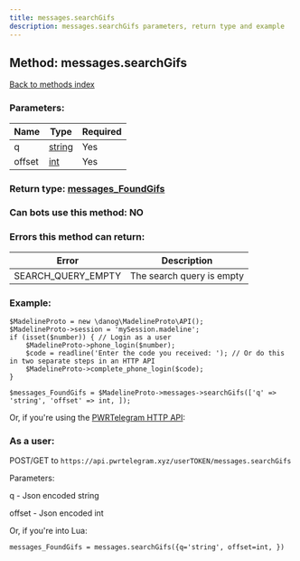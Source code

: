 ```yaml
---
title: messages.searchGifs
description: messages.searchGifs parameters, return type and example
---
```

## Method: messages.searchGifs  
[Back to methods index](index.md)


### Parameters:

| Name     |    Type       | Required |
|----------|---------------|----------|
|q|[string](../types/string.md) | Yes|
|offset|[int](../types/int.md) | Yes|


### Return type: [messages\_FoundGifs](../types/messages_FoundGifs.md)

### Can bots use this method: **NO**


### Errors this method can return:

| Error    | Description   |
|----------|---------------|
|SEARCH_QUERY_EMPTY|The search query is empty|


### Example:


```
$MadelineProto = new \danog\MadelineProto\API();
$MadelineProto->session = 'mySession.madeline';
if (isset($number)) { // Login as a user
    $MadelineProto->phone_login($number);
    $code = readline('Enter the code you received: '); // Or do this in two separate steps in an HTTP API
    $MadelineProto->complete_phone_login($code);
}

$messages_FoundGifs = $MadelineProto->messages->searchGifs(['q' => 'string', 'offset' => int, ]);
```

Or, if you're using the [PWRTelegram HTTP API](https://pwrtelegram.xyz):



### As a user:

POST/GET to `https://api.pwrtelegram.xyz/userTOKEN/messages.searchGifs`

Parameters:

q - Json encoded string

offset - Json encoded int




Or, if you're into Lua:

```
messages_FoundGifs = messages.searchGifs({q='string', offset=int, })
```

